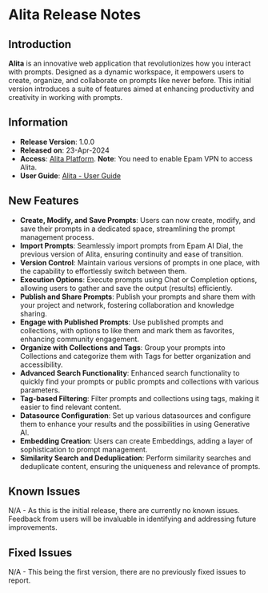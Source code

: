 # Alita Release Notes

## Introduction

**Alita** is an innovative web application that revolutionizes how you interact with prompts. Designed as a dynamic workspace, it empowers users to create, organize, and collaborate on prompts like never before. This initial version introduces a suite of features aimed at enhancing productivity and creativity in working with prompts.

## Information

* **Release Version**: 1.0.0
* **Released on**: 23-Apr-2024
* **Access**: [Alita Platform](https://alita.lab.epam.com). **Note**: You need to enable Epam VPN to access Alita.
* **User Guide**: [Alita - User Guide](../../home/introduction.md)

## New Features

* **Create, Modify, and Save Prompts**: Users can now create, modify, and save their prompts in a dedicated space, streamlining the prompt management process.
* **Import Prompts**: Seamlessly import prompts from Epam AI Dial, the previous version of Alita, ensuring continuity and ease of transition.
* **Version Control**: Maintain various versions of prompts in one place, with the capability to effortlessly switch between them.
* **Execution Options**: Execute prompts using Chat or Completion options, allowing users to gather and save the output (results) efficiently.
* **Publish and Share Prompts**: Publish your prompts and share them with your project and network, fostering collaboration and knowledge sharing.
* **Engage with Published Prompts**: Use published prompts and collections, with options to like them and mark them as favorites, enhancing community engagement.
* **Organize with Collections and Tags**: Group your prompts into Collections and categorize them with Tags for better organization and accessibility.
* **Advanced Search Functionality**: Enhanced search functionality to quickly find your prompts or public prompts and collections with various parameters.
* **Tag-based Filtering**: Filter prompts and collections using tags, making it easier to find relevant content.
* **Datasource Configuration**: Set up various datasources and configure them to enhance your results and the possibilities in using Generative AI.
* **Embedding Creation**: Users can create Embeddings, adding a layer of sophistication to prompt management.
* **Similarity Search and Deduplication**: Perform similarity searches and deduplicate content, ensuring the uniqueness and relevance of prompts.

## Known Issues

N/A - As this is the initial release, there are currently no known issues. Feedback from users will be invaluable in identifying and addressing future improvements.

## Fixed Issues

N/A - This being the first version, there are no previously fixed issues to report.